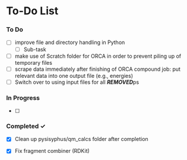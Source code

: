 # To-Do List

### To Do
- [ ] improve file and directory handling in Python
  - [ ] Sub-task
- [ ] make use of Scratch folder for ORCA in order to prevent piling up of temporary files
- [ ] scrape data immediately after finishing of ORCA compound job: put relevant data into one output file (e.g., energies)
- [ ] Switch over to using input files for all ***REMOVED***ps

### In Progress
- [ ] 

### Completed ✓
- [x] Clean up pysisyphus/qm_calcs folder after completion
- [x] Fix fragment combiner (RDKit)

